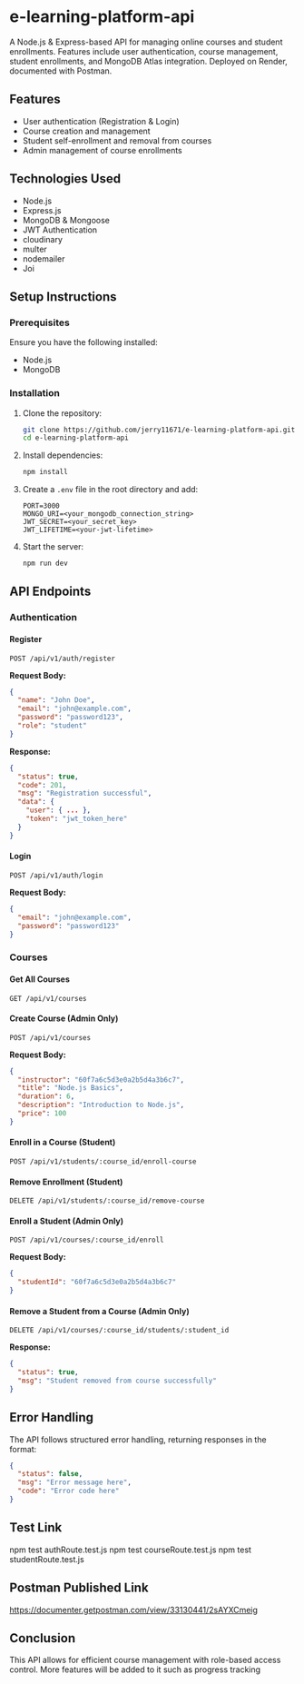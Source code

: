 # e-learning-platform-api
A Node.js &amp; Express-based API for managing online courses and student enrollments. Features include user authentication, course management, student enrollments, and MongoDB Atlas integration. Deployed on Render, documented with Postman.

## Features
- User authentication (Registration & Login)
- Course creation and management
- Student self-enrollment and removal from courses
- Admin management of course enrollments

## Technologies Used
- Node.js
- Express.js
- MongoDB & Mongoose
- JWT Authentication
- cloudinary
- multer
- nodemailer
- Joi

## Setup Instructions
### Prerequisites
Ensure you have the following installed:
- Node.js
- MongoDB

### Installation
1. Clone the repository:
   ```bash
   git clone https://github.com/jerry11671/e-learning-platform-api.git
   cd e-learning-platform-api
   ```
2. Install dependencies:
   ```bash
   npm install
   ```
3. Create a `.env` file in the root directory and add:
   ```env
   PORT=3000
   MONGO_URI=<your_mongodb_connection_string>
   JWT_SECRET=<your_secret_key>
   JWT_LIFETIME=<your-jwt-lifetime>
   ```
4. Start the server:
   ```bash
   npm run dev
   ```

## API Endpoints
### Authentication
#### Register
```http
POST /api/v1/auth/register
```
**Request Body:**
```json
{
  "name": "John Doe",
  "email": "john@example.com",
  "password": "password123",
  "role": "student"
}
```
**Response:**
```json
{
  "status": true,
  "code": 201,
  "msg": "Registration successful",
  "data": {
    "user": { ... },
    "token": "jwt_token_here"
  }
}
```

#### Login
```http
POST /api/v1/auth/login
```
**Request Body:**
```json
{
  "email": "john@example.com",
  "password": "password123"
}
```

### Courses
#### Get All Courses
```http
GET /api/v1/courses
```

#### Create Course (Admin Only)
```http
POST /api/v1/courses
```
**Request Body:**
```json
{
  "instructor": "60f7a6c5d3e0a2b5d4a3b6c7",
  "title": "Node.js Basics",
  "duration": 6,
  "description": "Introduction to Node.js",
  "price": 100
}
```

#### Enroll in a Course (Student)
```http
POST /api/v1/students/:course_id/enroll-course
```

#### Remove Enrollment (Student)
```http
DELETE /api/v1/students/:course_id/remove-course
```

#### Enroll a Student (Admin Only)
```http
POST /api/v1/courses/:course_id/enroll
```
**Request Body:**
```json
{
  "studentId": "60f7a6c5d3e0a2b5d4a3b6c7"
}
```

#### Remove a Student from a Course (Admin Only)
```http
DELETE /api/v1/courses/:course_id/students/:student_id
```
**Response:**
```json
{
  "status": true,
  "msg": "Student removed from course successfully"
}
```

## Error Handling
The API follows structured error handling, returning responses in the format:
```json
{
  "status": false,
  "msg": "Error message here",
  "code": "Error code here"
}
```
## Test Link
npm test authRoute.test.js
npm test courseRoute.test.js
npm test studentRoute.test.js

## Postman Published Link
https://documenter.getpostman.com/view/33130441/2sAYXCmeig

## Conclusion
This API allows for efficient course management with role-based access control. More features will be added to it such as progress tracking

